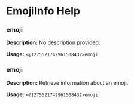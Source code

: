 # EmojiInfo Help

### emoji

**Description:** No description provided.

**Usage:** `<@1275521742961508432>emoji`

### emoji

**Description:** Retrieve information about an emoji.

**Usage:** `<@1275521742961508432>emoji`

